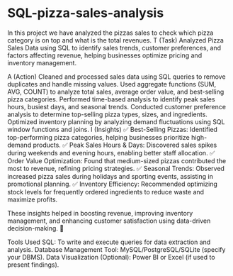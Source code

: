 # SQL-pizza-sales-analysis
In this project we have analyzed the pizzas sales to check which pizza category is on top and what is the total revenues.
T (Task)
Analyzed Pizza Sales Data using SQL to identify sales trends, customer preferences, and factors affecting revenue, helping businesses optimize pricing and inventory management.

A (Action)
Cleaned and processed sales data using SQL queries to remove duplicates and handle missing values.
Used aggregate functions (SUM, AVG, COUNT) to analyze total sales, average order value, and best-selling pizza categories.
Performed time-based analysis to identify peak sales hours, busiest days, and seasonal trends.
Conducted customer preference analysis to determine top-selling pizza types, sizes, and ingredients.
Optimized inventory planning by analyzing demand fluctuations using SQL window functions and joins.
I (Insights)
✅ Best-Selling Pizzas: Identified top-performing pizza categories, helping businesses prioritize high-demand products.
✅ Peak Sales Hours & Days: Discovered sales spikes during weekends and evening hours, enabling better staff allocation.
✅ Order Value Optimization: Found that medium-sized pizzas contributed the most to revenue, refining pricing strategies.
✅ Seasonal Trends: Observed increased pizza sales during holidays and sporting events, assisting in promotional planning.
✅ Inventory Efficiency: Recommended optimizing stock levels for frequently ordered ingredients to reduce waste and maximize profits.

These insights helped in boosting revenue, improving inventory management, and enhancing customer satisfaction using data-driven decision-making. 🚀

Tools Used
SQL: To write and execute queries for data extraction and analysis.
Database Management Tool: MySQL/PostgreSQL/SQLite (specify your DBMS).
Data Visualization (Optional): Power BI or Excel (if used to present findings).
